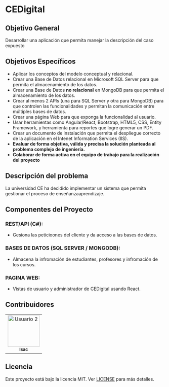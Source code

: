 # CEDigital

## Objetivo General
Desarrollar una aplicación que permita manejar la descripción del caso expuesto

## Objetivos Específicos
- Aplicar los conceptos del modelo conceptual y relacional.
- Crear una Base de Datos relacional en Microsoft SQL Server para que permita el almacenamiento de
los datos.
- Crear una Base de Datos **no relacional** en MongoDB para que permita el almacenamiento de los
datos.
- Crear al menos 2 APIs (una para SQL Server y otra para MongoDB) para que controlen las
funcionalidades y permitan la comunicación entre múltiples bases de datos.
- Crear una página Web para que exponga la funcionalidad al usuario.
- Usar herramientas como Angular/React, Bootstrap, HTML5, CSS, Entity Framework, y herramienta
para reportes que logre generar un PDF.
- Crear un documento de instalación que permita el despliegue correcto de la aplicación en el Intenet
Information Services (IIS).
- **Evaluar de forma objetiva, válida y precisa la solución planteada al problema complejo de
ingeniería.**
- **Colaborar de forma activa en el equipo de trabajo para la realización del proyecto**


## Descripción del problema
La universidad CE ha decidido implementar un sistema que permita gestionar el proceso de enseñanzaaprendizaje.

## Componentes del Proyecto

### REST/API (C#):
- Gesiona las peticioones del cliente y da acceso a las bases de datos.

### BASES DE DATOS (SQL SERVER / MONGODB):
- Almacena la infromación de estudiantes, profesores y infromación de los cursos.

### PAGINA WEB:
- Vistas de usuario y administrador de CEDigital usando React.


## Contribuidores
<table>
  <tr>
    <td align="center">
      <a href="https://github.com/IsacMSirias">
        <img src="https://github.com/IsacMSirias.png" width="100px;" alt="Usuario 2"/>
        <br />
        <sub><b>Isac</b></sub>
      </a>
    </td>
  </tr>
</table>


## Licencia
Este proyecto está bajo la licencia MIT. Ver [LICENSE](./LICENSE) para más detalles.

